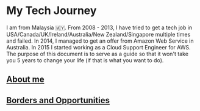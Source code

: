 # My Tech Journey

I am from Malaysia 🇲🇾.
From 2008 - 2013, I have tried to get a tech job in
USA/Canada/UK/Ireland/Australia/New Zealand/Singapore multiple times and failed.
In 2014, I managed to get an offer from Amazon Web Service in Australia.
In 2015 I started working as a Cloud Support Engineer for AWS.
The purpose of this document is to serve as a guide so that
it won't take you 5 years to change your life (if that is what you want to do).

## [About me](./about-me.md)

## [Borders and Opportunities](./borders-and-opportunities.md)
